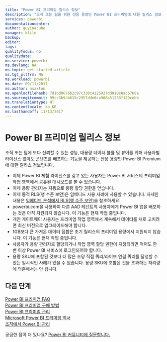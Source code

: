 ```yaml
---
title: "Power BI 프리미엄 릴리스 정보"
description: "조직 또는 팀을 위한 전용 용량인 Power BI 프리미엄에 대한 릴리스 정보를 읽어보세요."
services: powerbi
documentationcenter: 
author: guyinacube
manager: kfile
backup: 
editor: 
tags: 
qualityfocus: no
qualitydate: 
ms.service: powerbi
ms.devlang: NA
ms.topic: get-started-article
ms.tgt_pltfrm: NA
ms.workload: powerbi
ms.date: 09/11/2017
ms.author: asaxton
ms.openlocfilehash: 7d16d9676b2c97c330c4126927dd810e8ac6768a
ms.sourcegitcommit: 99cc3b9cb615c2957dde6ca908a51238f129cebb
ms.translationtype: HT
ms.contentlocale: ko-KR
ms.lasthandoff: 11/13/2017
---
```

# <a name="power-bi-premium-release-notes"></a>Power BI 프리미엄 릴리스 정보
조직 또는 팀에 보다 신뢰할 수 있는 성능, 대용량 데이터 볼륨 및 뷰어를 위해 사용자별 라이선스 없이도 콘텐츠를 배포하는 기능을 제공하는 전용 용량인 Power BI Premium에 대한 릴리스 정보입니다.

* 이제 Power BI 체험 라이선스를 갖고 있는 사용자는 Power BI 서비스의 프리미엄 작업 영역에서 공유된 대시보드를 볼 수 있습니다.
* 이제 용량 관리자는 자동으로 용량 할당 권한을 얻습니다.
* 이제 동적 RLS(행 수준 보안)은 임베디드 사용 사례에 사용할 수 있습니다. 자세한 내용은 [임베디드 분석에서 RLS(행 수준 보안)](developer/embedded-row-level-security.md)을 참조하세요.
* powerbi.com을 사용하여 다른 AAD 테넌트의 사용자에게 Power BI 앱을 배포하는 것은 아직 지원되지 않습니다. 이 기능은 현재 작업 중입니다.
* 개인 게이트웨이 사용자는 프리미엄 작업 영역에서 계속해서 데이터를 새로 고치려면 최신 버전으로 업그레이드해야 합니다.
* 1GB보다 큰 가져온 데이터 집합은 초기 릴리스의 프리미엄 용량에서 지원되지 않습니다. 이 기능은 현재 작업 중입니다.
* 사용자가 용량 관리자로 할당되거나 작업 영역 할당 권한이 지정되려면 적어도 한 번 이상 Power BI 서비스에 로그인되어야 합니다.
* 용량 SKU에 포함된 것보다 더 많은 초당 직접 쿼리/라이브 연결 쿼리를 달성할 수 있는 일시적인 사례가 있을 수 있습니다. 용량 SKU에 포함된 것을 초과하는 처리량에 의존해서는 안 됩니다.

## <a name="next-steps"></a>다음 단계
[Power BI 프리미엄 FAQ](service-premium-faq.md)  
[Power BI 프리미엄 구매 방법](service-admin-premium-purchase.md)  
[Power BI 프리미엄 관리](service-admin-premium-manage.md)  
[Microsoft Power BI 프리미엄 백서](https://aka.ms/pbipremiumwhitepaper)  
[조직에서 Power BI 관리](service-admin-administering-power-bi-in-your-organization.md)  

궁금한 점이 더 있나요? [Power BI 커뮤니티에 질문합니다.](https://community.powerbi.com/)

